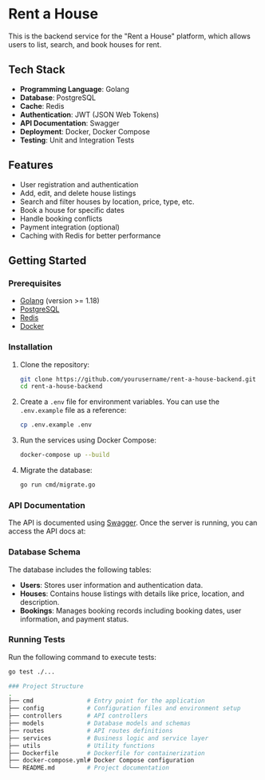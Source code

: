 # Rent a House

This is the backend service for the "Rent a House" platform, which allows users to list, search, and book houses for rent.

## Tech Stack

- **Programming Language**: Golang
- **Database**: PostgreSQL
- **Cache**: Redis
- **Authentication**: JWT (JSON Web Tokens)
- **API Documentation**: Swagger
- **Deployment**: Docker, Docker Compose
- **Testing**: Unit and Integration Tests

## Features

- User registration and authentication
- Add, edit, and delete house listings
- Search and filter houses by location, price, type, etc.
- Book a house for specific dates
- Handle booking conflicts
- Payment integration (optional)
- Caching with Redis for better performance

## Getting Started

### Prerequisites

- [Golang](https://golang.org/) (version >= 1.18)
- [PostgreSQL](https://www.postgresql.org/)
- [Redis](https://redis.io/)
- [Docker](https://www.docker.com/)

### Installation

1. Clone the repository:

    ```bash
    git clone https://github.com/yourusername/rent-a-house-backend.git
    cd rent-a-house-backend
    ```

2. Create a `.env` file for environment variables. You can use the `.env.example` file as a reference:

    ```bash
    cp .env.example .env
    ```

3. Run the services using Docker Compose:

    ```bash
    docker-compose up --build
    ```

4. Migrate the database:

    ```bash
    go run cmd/migrate.go
    ```

### API Documentation

The API is documented using [Swagger](https://swagger.io/). Once the server is running, you can access the API docs at:


### Database Schema

The database includes the following tables:

- **Users**: Stores user information and authentication data.
- **Houses**: Contains house listings with details like price, location, and description.
- **Bookings**: Manages booking records including booking dates, user information, and payment status.

### Running Tests

Run the following command to execute tests:

```bash
go test ./...

### Project Structure
.
├── cmd               # Entry point for the application
├── config            # Configuration files and environment setup
├── controllers       # API controllers
├── models            # Database models and schemas
├── routes            # API routes definitions
├── services          # Business logic and service layer
├── utils             # Utility functions
├── Dockerfile        # Dockerfile for containerization
├── docker-compose.yml# Docker Compose configuration
└── README.md         # Project documentation

